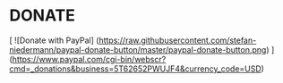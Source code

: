 # DONATE
[
  ![Donate with PayPal]
  (https://raw.githubusercontent.com/stefan-niedermann/paypal-donate-button/master/paypal-donate-button.png)
]
(https://www.paypal.com/cgi-bin/webscr?cmd=_donations&business=5T62652PWUJF4&currency_code=USD)
